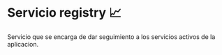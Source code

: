 # Servicio registry :chart_with_upwards_trend:

Servicio que se encarga de dar seguimiento a los servicios activos de la aplicacion.


